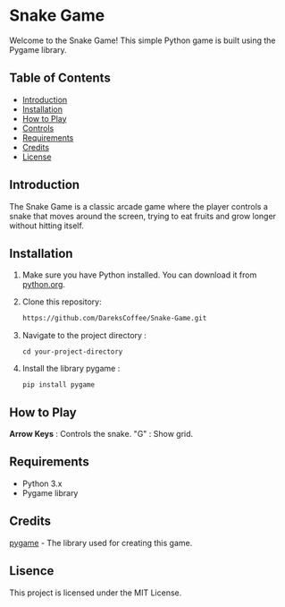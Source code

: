 # Snake Game

Welcome to the Snake Game! This simple Python game is built using the Pygame library.

## Table of Contents

- [Introduction](#introduction)
- [Installation](#installation)
- [How to Play](#how-to-play)
- [Controls](#controls)
- [Requirements](#requirements)
- [Credits](#credits)
- [License](#license)

## Introduction

The Snake Game is a classic arcade game where the player controls a snake that moves around the screen, trying to eat fruits and grow longer without hitting itself.

## Installation

1. Make sure you have Python installed. You can download it from [python.org](https://www.python.org/).

2. Clone this repository:
   ```bash
   https://github.com/DareksCoffee/Snake-Game.git
   ```

3. Navigate to the project directory :
   ```
   cd your-project-directory
   ```

4. Install the library pygame :
   ```
   pip install pygame
   ```

## How to Play 

**Arrow Keys** : Controls the snake.
"G" : Show grid.

## Requirements

- Python 3.x
- Pygame library

## Credits 

[pygame](https://pygame.org) - The library used for creating this game.

## Lisence 

This project is licensed under the MIT License. 
